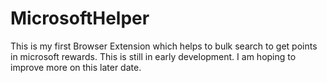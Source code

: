 # MicrosoftHelper
This is my first Browser Extension which helps to bulk search to get points in microsoft rewards.
This is still in early development. I am hoping to improve more on this later date.
